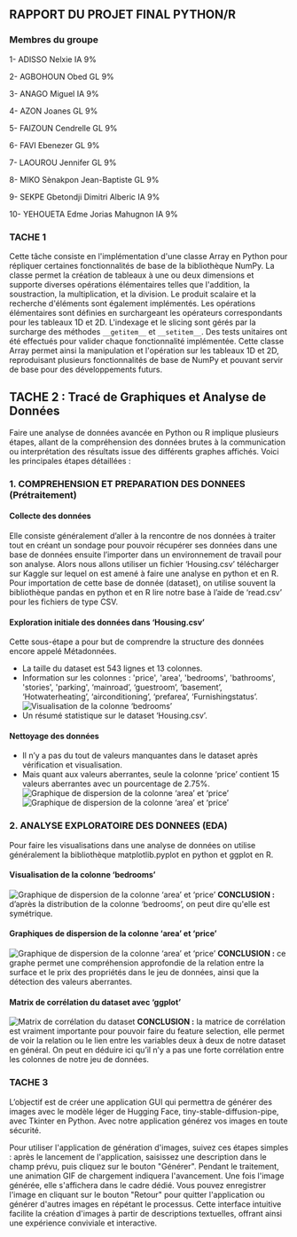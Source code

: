 ## RAPPORT DU PROJET FINAL PYTHON/R

### Membres du groupe
1- ADISSO Nelxie IA 9%

2- AGBOHOUN Obed GL 9%

3- ANAGO Miguel IA 9% 

4- AZON Joanes GL 9%

5- FAIZOUN Cendrelle GL 9%

6- FAVI Ebenezer GL 9%

7- LAOUROU Jennifer GL 9%

8- MIKO Sènakpon Jean-Baptiste GL 9%

9- SEKPE Gbetondji Dimitri Alberic IA 9% 

10- YEHOUETA Edme Jorias Mahugnon IA 9%

### TACHE 1
Cette tâche consiste en l'implémentation d'une classe Array en Python pour répliquer certaines fonctionnalités de base de la bibliothèque NumPy. La classe permet la création de tableaux à une ou deux dimensions et supporte diverses opérations élémentaires telles que l'addition, la soustraction, la multiplication, et la division. Le produit scalaire et la recherche d'éléments sont également implémentés. Les opérations élémentaires sont définies en surchargeant les opérateurs correspondants pour les tableaux 1D et 2D. L'indexage et le slicing sont gérés par la surcharge des méthodes `__getitem__` et `__setitem__`. Des tests unitaires ont été effectués pour valider chaque fonctionnalité implémentée. Cette classe Array permet ainsi la manipulation et l'opération sur les tableaux 1D et 2D, reproduisant plusieurs fonctionnalités de base de NumPy et pouvant servir de base pour des développements futurs.

## TACHE 2 : Tracé de Graphiques et Analyse de Données

Faire une analyse de données avancée en Python ou R implique plusieurs étapes, allant de la compréhension des données brutes à la communication ou interprétation des résultats issue des différents graphes affichés. Voici les principales étapes détaillées :

### 1. COMPREHENSION ET PREPARATION DES DONNEES (Prétraitement)

#### Collecte des données
Elle consiste généralement d’aller à la rencontre de nos données à traiter tout en créant un sondage pour pouvoir récupérer ses données dans une base de données ensuite l’importer dans un environnement de travail pour son analyse. Alors nous allons utiliser un fichier ‘Housing.csv’ télécharger sur Kaggle sur lequel on est amené à faire une analyse en python et en R. Pour importation de cette base de donnée (dataset), on utilise souvent la bibliothèque pandas en python et en R lire notre base à l’aide de ‘read.csv’ pour les fichiers de type CSV.

#### Exploration initiale des données dans ‘Housing.csv’
Cette sous-étape a pour but de comprendre la structure des données encore appelé Métadonnées.
- La taille du dataset est 543 lignes et 13 colonnes.
- Information sur les colonnes : 'price', 'area', 'bedrooms', 'bathrooms', 'stories', 'parking', ‘mainroad’, ‘guestroom’, ‘basement’, ‘Hotwaterheating’, ‘airconditioning’, ‘prefarea’, ‘Furnishingstatus’.
![Visualisation de la colonne ‘bedrooms’](images/1.png)
- Un résumé statistique sur le dataset ‘Housing.csv’.

#### Nettoyage des données
- Il n’y a pas du tout de valeurs manquantes dans le dataset après vérification et visualisation.
- Mais quant aux valeurs aberrantes, seule la colonne ‘price’ contient 15 valeurs aberrantes avec un pourcentage de 2.75%.
![Graphique de dispersion de la colonne ‘area’ et ‘price’](images/2.png)
![Graphique de dispersion de la colonne ‘area’ et ‘price’](images/3.png)

### 2. ANALYSE EXPLORATOIRE DES DONNEES (EDA)

Pour faire les visualisations dans une analyse de données on utilise généralement la bibliothèque matplotlib.pyplot en python et ggplot en R.

#### Visualisation de la colonne ‘bedrooms’
![Graphique de dispersion de la colonne ‘area’ et ‘price’](images/4.png)
**CONCLUSION :** d’après la distribution de la colonne ‘bedrooms’, on peut dire qu'elle est symétrique.

#### Graphiques de dispersion de la colonne ‘area’ et ‘price’
![Graphique de dispersion de la colonne ‘area’ et ‘price’](images/5.png)
**CONCLUSION :** ce graphe permet une compréhension approfondie de la relation entre la surface et le prix des propriétés dans le jeu de données, ainsi que la détection des valeurs aberrantes.

#### Matrix de corrélation du dataset avec ‘ggplot’
![Matrix de corrélation du dataset](images/6.png)
**CONCLUSION :** la matrice de corrélation est vraiment importante pour pouvoir faire du feature selection, elle permet de voir la relation ou le lien entre les variables deux à deux de notre dataset en général. On peut en déduire ici qu’il n’y a pas une forte corrélation entre les colonnes de notre jeu de données.


### TACHE 3 
L’objectif est de créer une application GUI qui permettra de générer des images avec le modèle léger de Hugging Face, tiny-stable-diffusion-pipe, avec Tkinter en Python. Avec notre application générez vos images en toute sécurité.

Pour utiliser l'application de génération d'images, suivez ces étapes simples : après le lancement de l'application, saisissez une description dans le champ prévu, puis cliquez sur le bouton "Générer". Pendant le traitement, une animation GIF de chargement indiquera l'avancement. Une fois l'image générée, elle s'affichera dans le cadre dédié. Vous pouvez enregistrer l'image en cliquant sur le bouton "Retour" pour quitter l'application ou générer d'autres images en répétant le processus. Cette interface intuitive facilite la création d'images à partir de descriptions textuelles, offrant ainsi une expérience conviviale et interactive.
